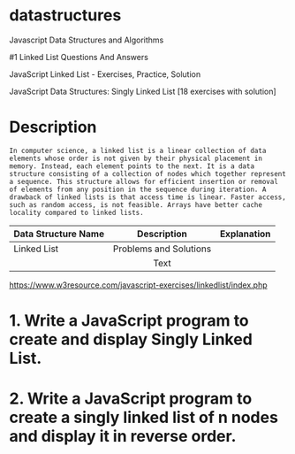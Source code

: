 # datastructures
Javascript Data Structures and Algorithms

#1 Linked List Questions And Answers

JavaScript Linked List - Exercises, Practice, Solution

JavaScript Data Structures: Singly Linked List [18 exercises with solution]

# Description

`
In computer science, a linked list is a linear collection of data elements whose order is not given by their physical placement in memory. Instead, each element points to the next. It is a data structure consisting of a collection of nodes which together represent a sequence. This structure allows for efficient insertion or removal of elements from any position in the sequence during iteration. A drawback of linked lists is that access time is linear. Faster access, such as random access, is not feasible. Arrays have better cache locality compared to linked lists.
`

| Data Structure Name      | Description |   Explanation            |
| :---                     |    :----:   |                     ---: |
| Linked List              | Problems and Solutions    |                          |
|                          | Text        |                          |


https://www.w3resource.com/javascript-exercises/linkedlist/index.php

# 1. Write a JavaScript program to create and display Singly Linked List.
# 2. Write a JavaScript program to create a singly linked list of n nodes and display it in reverse order.
